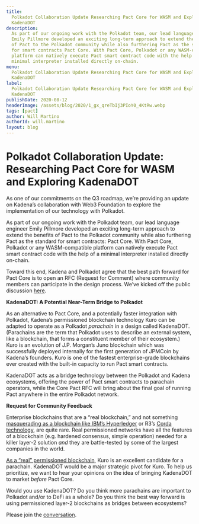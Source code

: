 ```yaml
---
title:
  Polkadot Collaboration Update Researching Pact Core for WASM and Exploring
  KadenaDOT
description:
  As part of our ongoing work with the Polkadot team, our lead language engineer
  Emily Pillmore developed an exciting long-term approach to extend the benefits
  of Pact to the Polkadot community while also furthering Pact as the standard
  for smart contracts Pact Core. With Pact Core, Polkadot or any WASM-compatible
  platform can natively execute Pact smart contract code with the help of a
  minimal interpreter installed directly on-chain.
menu:
  Polkadot Collaboration Update Researching Pact Core for WASM and Exploring
  KadenaDOT
label:
  Polkadot Collaboration Update Researching Pact Core for WASM and Exploring
  KadenaDOT
publishDate: 2020-08-12
headerImage: /assets/blog/2020/1_gx_qreTbIj3PIoY0_4KtRw.webp
tags: [pact]
author: Will Martino
authorId: will.martino
layout: blog
---
```


# Polkadot Collaboration Update: Researching Pact Core for WASM and Exploring KadenaDOT

As one of our commitments on the Q3 roadmap, we’re providing an update on
Kadena’s collaboration with Web3 Foundation to explore the implementation of our
technology with Polkadot.

As part of our ongoing work with the Polkadot team, our lead language engineer
Emily Pillmore developed an exciting long-term approach to extend the benefits
of Pact to the Polkadot community while also furthering Pact as the standard for
smart contracts: Pact Core. With Pact Core, Polkadot or any WASM-compatible
platform can natively execute Pact smart contract code with the help of a
minimal interpreter installed directly on-chain.

Toward this end, Kadena and Polkadot agree that the best path forward for Pact
Core is to open an RFC (Request for Comment) where community members can
participate in the design process. We’ve kicked off the public discussion
[here](https://github.com/kadena-io/KIPs/pull/8).

**KadenaDOT: A Potential Near-Term Bridge to Polkadot**

As an alternative to Pact Core, and a potentially faster integration with
Polkadot, Kadena’s permissioned blockchain technology Kuro can be adapted to
operate as a Polkadot _parachain_ in a design called KadenaDOT. (Parachains are
the term that Polkadot uses to describe an external system, like a blockchain,
that forms a constituent member of their ecosystem.) Kuro is an evolution of
J.P. Morgan’s Juno blockchain which was successfully deployed internally for the
first generation of JPMCoin by Kadena’s founders. Kuro is one of the fastest
enterprise-grade blockchains ever created with the built-in capacity to run Pact
smart contracts.

KadenaDOT acts as a bridge technology between the Polkadot and Kadena
ecosystems, offering the power of Pact smart contracts to parachain operators,
while the Core Pact RFC will bring about the final goal of running Pact anywhere
in the entire Polkadot network.

**Request for Community Feedback**

Enterprise blockchains that are a “real blockchain,” and not something
[masquerading as a blockchain like IBM’s Hyperledger](https://thenextweb.com/podium/2019/05/05/ibms-hyperledger-isnt-a-real-blockchain-heres-why)
or R3’s
[Corda technology](https://www.ccn.com/r3-corda-is-not-a-blockchain-and-we-didnt-say-it-was-as-critics-take-aim),
are quite rare. Real permissioned networks have all the features of a blockchain
(e.g. hardened consensus, simple operation) needed for a killer layer-2 solution
_and_ they are battle-tested by some of the largest companies in the world.

[As a “real” permissioned blockchain](https://www.coindesk.com/evolution-kadena-first-real-private-blockchain),
Kuro is an excellent candidate for a parachain. KadenaDOT would be a major
strategic pivot for Kuro. To help us prioritize, we want to hear your opinions
on the idea of bringing KadenaDOT to market _before_ Pact Core.

Would you use KadenaDOT? Do you think more parachains are important to Polkadot
and/or to DeFi as a whole? Do you think the best way forward is using
permissioned layer-2 blockchains as bridges between ecosystems?

Please join the [conversation](https://github.com/kadena-io/KIPs/pull/8).
